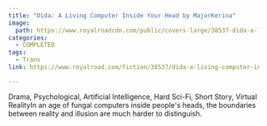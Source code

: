 ```yaml
---
title: "Dida: A Living Computer Inside Your Head by MajorKerina"
image:
  path: https://www.royalroadcdn.com/public/covers-large/38537-dida-a-living-computer-inside-your-head.jpg
categories:
  - COMPLETED
tags:
  - Trans
link: https://www.royalroad.com/fiction/38537/dida-a-living-computer-inside-your-head

---
```

Drama, Psychological, Artificial Intelligence, Hard Sci-Fi, Short Story, Virtual RealityIn an age of fungal computers inside people's heads, the boundaries between reality and illusion are much harder to distinguish.

